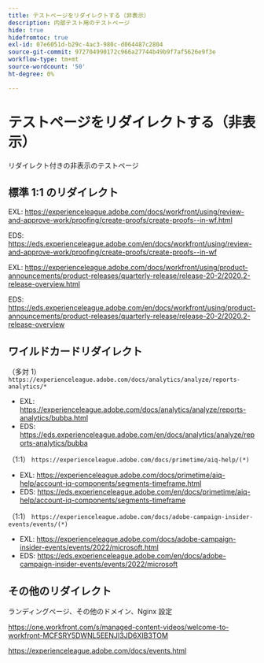 ```yaml
---
title: テストページをリダイレクトする（非表示）
description: 内部テスト用のテストページ
hide: true
hidefromtoc: true
exl-id: 07e6051d-b29c-4ac3-980c-d064487c2804
source-git-commit: 972704990172c966a27744b49b9f7af5626e9f3e
workflow-type: tm+mt
source-wordcount: '50'
ht-degree: 0%

---
```


# テストページをリダイレクトする（非表示）

リダイレクト付きの非表示のテストページ

## 標準 1:1 のリダイレクト

EXL: <https://experienceleague.adobe.com/docs/workfront/using/review-and-approve-work/proofing/create-proofs/create-proofs--in-wf.html>

EDS: <https://eds.experienceleague.adobe.com/en/docs/workfront/using/review-and-approve-work/proofing/create-proofs/create-proofs--in-wf>

EXL: <https://experienceleague.adobe.com/docs/workfront/using/product-announcements/product-releases/quarterly-release/release-20-2/2020.2-release-overview.html>

EDS: <https://eds.experienceleague.adobe.com/en/docs/workfront/using/product-announcements/product-releases/quarterly-release/release-20-2/2020.2-release-overview>

## ワイルドカードリダイレクト

（多対 1） `https://experienceleague.adobe.com/docs/analytics/analyze/reports-analytics/*`

* EXL: <https://experienceleague.adobe.com/docs/analytics/analyze/reports-analytics/bubba.html>
* EDS: <https://eds.experienceleague.adobe.com/en/docs/analytics/analyze/reports-analytics/bubba>

（1:1） `https://experienceleague.adobe.com/docs/primetime/aiq-help/(*)`

* EXL: <https://experienceleague.adobe.com/docs/primetime/aiq-help/account-iq-components/segments-timeframe.html>
* EDS: <https://eds.experienceleague.adobe.com/en/docs/primetime/aiq-help/account-iq-components/segments-timeframe>

（1:1） `https://experienceleague.adobe.com/docs/adobe-campaign-insider-events/events/(*)`

* EXL: <https://experienceleague.adobe.com/docs/adobe-campaign-insider-events/events/2022/microsoft.html>
* EDS: <https://eds.experienceleague.adobe.com/en/docs/adobe-campaign-insider-events/events/2022/microsoft>

## その他のリダイレクト

ランディングページ、その他のドメイン、Nginx 設定

<https://one.workfront.com/s/managed-content-videos/welcome-to-workfront-MCFSRY5DWNL5EENJI3JD6XIB3TOM>

<https://experienceleague.adobe.com/docs/events.html>
